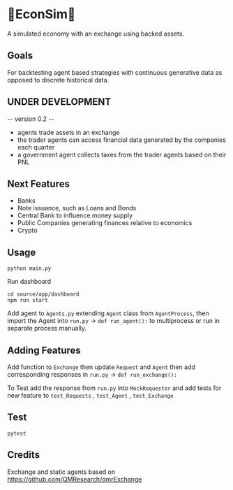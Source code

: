 # 🚀EconSim🚀
A simulated economy with an exchange using backed assets.

## Goals
For backtesting agent based strategies with continuous generative data as opposed to discrete historical data.

## UNDER DEVELOPMENT
-- version 0.2 -- 

- agents trade assets in an exchange
- the trader agents can access financial data generated by the companies each quarter
- a government agent collects taxes from the trader agents based on their PNL

## Next Features
- Banks
- Note issuance, such as Loans and Bonds
- Central Bank to influence money supply
- Public Companies generating finances relative to economics
- Crypto

## Usage

```
python main.py
```

Run dashboard
```
cd source/app/dashboard
npm run start
```

Add agent to `Agents.py` extending `Agent` class from `AgentProcess`, then import the Agent into `run.py` -> `def run_agent():` to multiprocess or run in separate process manually.

## Adding Features

Add function to `Exchange` then update `Request` and `Agent` then add corresponding responses in `run.py` -> `def run_exchange():`

To Test add the response from `run.py` into `MockRequester` and add tests for new feature to `test_Requests` , `test_Agent` , `test_Exchange`

## Test
```
pytest
```

## Credits
Exchange and static agents based on https://github.com/QMResearch/qmrExchange 